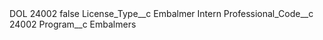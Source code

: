 <?xml version="1.0" encoding="UTF-8"?>
<CustomMetadata xmlns="http://soap.sforce.com/2006/04/metadata" xmlns:xsi="http://www.w3.org/2001/XMLSchema-instance" xmlns:xsd="http://www.w3.org/2001/XMLSchema">
    <label>DOL 24002</label>
    <protected>false</protected>
    <values>
        <field>License_Type__c</field>
        <value xsi:type="xsd:string">Embalmer Intern</value>
    </values>
    <values>
        <field>Professional_Code__c</field>
        <value xsi:type="xsd:string">24002</value>
    </values>
    <values>
        <field>Program__c</field>
        <value xsi:type="xsd:string">Embalmers</value>
    </values>
</CustomMetadata>
